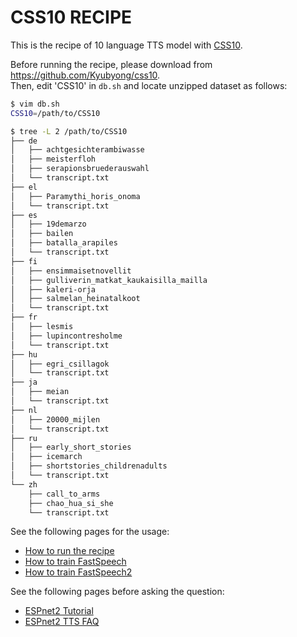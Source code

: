 # CSS10 RECIPE

This is the recipe of 10 language TTS model with [CSS10](https://github.com/Kyubyong/css10).

Before running the recipe, please download from https://github.com/Kyubyong/css10.  
Then, edit 'CSS10' in `db.sh` and locate unzipped dataset as follows:

```bash
$ vim db.sh
CSS10=/path/to/CSS10

$ tree -L 2 /path/to/CSS10
├── de
│   ├── achtgesichterambiwasse
│   ├── meisterfloh
│   ├── serapionsbruederauswahl
│   └── transcript.txt
├── el
│   ├── Paramythi_horis_onoma
│   └── transcript.txt
├── es
│   ├── 19demarzo
│   ├── bailen
│   ├── batalla_arapiles
│   └── transcript.txt
├── fi
│   ├── ensimmaisetnovellit
│   ├── gulliverin_matkat_kaukaisilla_mailla
│   ├── kaleri-orja
│   ├── salmelan_heinatalkoot
│   └── transcript.txt
├── fr
│   ├── lesmis
│   ├── lupincontresholme
│   └── transcript.txt
├── hu
│   ├── egri_csillagok
│   └── transcript.txt
├── ja
│   ├── meian
│   └── transcript.txt
├── nl
│   ├── 20000_mijlen
│   └── transcript.txt
├── ru
│   ├── early_short_stories
│   ├── icemarch
│   ├── shortstories_childrenadults
│   └── transcript.txt
└── zh
    ├── call_to_arms
    ├── chao_hua_si_she
    └── transcript.txt
```

See the following pages for the usage:
- [How to run the recipe](../../TEMPLATE/tts1/README.md#how-to-run)
- [How to train FastSpeech](../../TEMPLATE/tts1/README.md#fastspeech-training)
- [How to train FastSpeech2](../../TEMPLATE/tts1/README.md#fastspeech2-training)

See the following pages before asking the question:
- [ESPnet2 Tutorial](https://espnet.github.io/espnet/espnet2_tutorial.html)
- [ESPnet2 TTS FAQ](../../TEMPLATE/tts1/README.md#faq)
